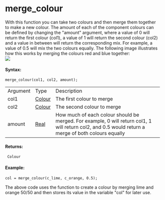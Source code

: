 # merge_colour

With this function you can take two colours and then merge them together
to make a new colour. The amount of each of the component colours can be
defined by changing the "amount" argument, where a value of 0 will
return the first colour (col1), a value of 1 will return the second
colour (col2) and a value in between will return the corresponding mix.
For example, a value of 0.5 will mix the two colours equally. The
following image illustrates how this works by merging the colours red
and blue together:  
![](https://gms.magecorn.com/Manual/assets/Images/Scripting_Reference/GML/Reference/Drawing/merge_colour.png)  

#### Syntax:

``` gml
merge_colour(col1, col2, amount);
```

|          |                                                                                                           |                                                                                                                                                     |
|----------|-----------------------------------------------------------------------------------------------------------|-----------------------------------------------------------------------------------------------------------------------------------------------------|
| Argument | Type                                                                                                      | Description                                                                                                                                         |
| col1     |  [Colour](../../../../../GameMaker_Language/GML_Reference/Drawing/Colour_And_Alpha/Colour_And_Alpha)  | The first colour to merge                                                                                                                           |
| col2     |  [Colour](../../../../../GameMaker_Language/GML_Reference/Drawing/Colour_And_Alpha/Colour_And_Alpha)  | The second colour to merge                                                                                                                          |
| amount   |  [Real](../../../../../GameMaker_Language/GML_Overview/Data_Types)                                    | How much of each colour should be merged. For example, 0 will return col1, 1 will return col2, and 0.5 would return a merge of both colours equally |

#### Returns:

``` gml
 Colour
```

#### Example:

``` gml
col = merge_colour(c_lime, c_orange, 0.5);
```

The above code uses the function to create a colour by merging lime and
orange 50/50 and then stores its value in the variable "col" for later
use.
